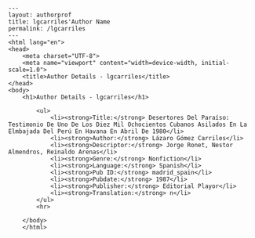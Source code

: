 
    ---
    layout: authorprof
    title: lgcarriles'Author Name 
    permalink: /lgcarriles
    ---
    <html lang="en">
    <head>
        <meta charset="UTF-8">
        <meta name="viewport" content="width=device-width, initial-scale=1.0">
        <title>Author Details - lgcarriles</title>
    </head>
    <body>
        <h1>Author Details - lgcarriles</h1>
        
            <ul>
                <li><strong>Title:</strong> Desertores Del Paraíso: Testimonio De Uno De Los Diez Mil Ochocientos Cubanos Asilados En La Elmbajada Del Perú En Havana En Abril De 1980</li>
                <li><strong>Author:</strong> Lázaro Gómez Carriles</li>
                <li><strong>Descriptor:</strong> Jorge Ronet, Nestor Almendros, Reinaldo Arenas</li>
                <li><strong>Genre:</strong> Nonfiction</li>
                <li><strong>Language:</strong> Spanish</li>
                <li><strong>Pub ID:</strong> madrid_spain</li>
                <li><strong>Pubdate:</strong> 1987</li>
                <li><strong>Publisher:</strong> Editorial Playor</li>
                <li><strong>Translation:</strong> n</li>
            </ul>
            <hr>
            
        </body>
        </html>
        